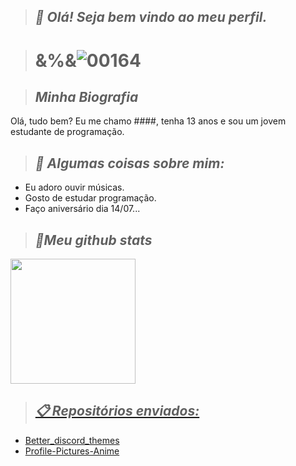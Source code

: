 > ## ***👋 Olá! Seja bem vindo ao meu perfil.***

> # &%&![00164](https://user-images.githubusercontent.com/110054625/194781268-9250dbc7-88d2-4a49-8702-926b33635def.png)

> ## ***Minha Biografia***
Olá, tudo bem? Eu me chamo ####, tenha 13 anos e sou um jovem estudante de programação.

> ## ***🦚 Algumas coisas sobre mim:***
 
- Eu adoro ouvir músicas.
- Gosto de estudar programação.
- Faço aniversário dia 14/07...
 
 
 > ## ***👾Meu github stats***


  <a href="https://github.com/TlkW">
  <img height="200em" src="https://github-readme-stats.vercel.app/api?username=TlkW&show_icons=true&theme=dark&include_all_commits=true&count_private=true"/>
</div>
</div>
   
 > ## ***📋 Repositórios enviados:***
  - [Better_discord_themes](https://github.com/TlkW/Better_discord_themes)
  - [Profile-Pictures-Anime](https://https://github.com/TlkW/Profile-Pictures-Anime-)
  

